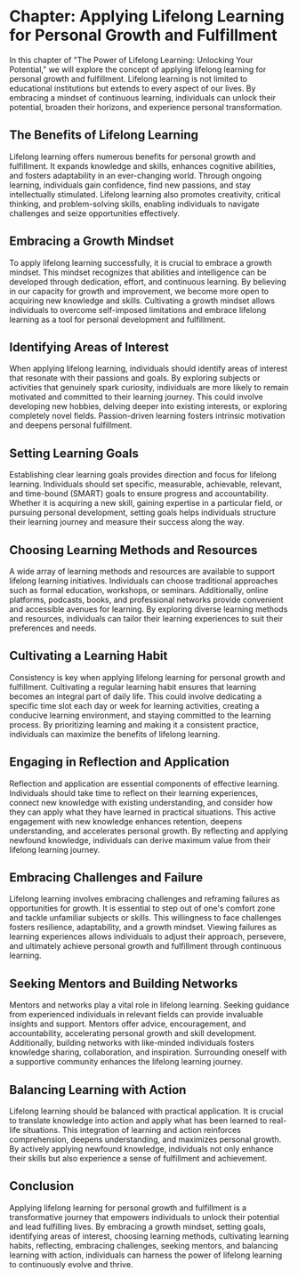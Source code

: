 Chapter: Applying Lifelong Learning for Personal Growth and Fulfillment
=======================================================================

In this chapter of "The Power of Lifelong Learning: Unlocking Your Potential," we will explore the concept of applying lifelong learning for personal growth and fulfillment. Lifelong learning is not limited to educational institutions but extends to every aspect of our lives. By embracing a mindset of continuous learning, individuals can unlock their potential, broaden their horizons, and experience personal transformation.

The Benefits of Lifelong Learning
---------------------------------

Lifelong learning offers numerous benefits for personal growth and fulfillment. It expands knowledge and skills, enhances cognitive abilities, and fosters adaptability in an ever-changing world. Through ongoing learning, individuals gain confidence, find new passions, and stay intellectually stimulated. Lifelong learning also promotes creativity, critical thinking, and problem-solving skills, enabling individuals to navigate challenges and seize opportunities effectively.

Embracing a Growth Mindset
--------------------------

To apply lifelong learning successfully, it is crucial to embrace a growth mindset. This mindset recognizes that abilities and intelligence can be developed through dedication, effort, and continuous learning. By believing in our capacity for growth and improvement, we become more open to acquiring new knowledge and skills. Cultivating a growth mindset allows individuals to overcome self-imposed limitations and embrace lifelong learning as a tool for personal development and fulfillment.

Identifying Areas of Interest
-----------------------------

When applying lifelong learning, individuals should identify areas of interest that resonate with their passions and goals. By exploring subjects or activities that genuinely spark curiosity, individuals are more likely to remain motivated and committed to their learning journey. This could involve developing new hobbies, delving deeper into existing interests, or exploring completely novel fields. Passion-driven learning fosters intrinsic motivation and deepens personal fulfillment.

Setting Learning Goals
----------------------

Establishing clear learning goals provides direction and focus for lifelong learning. Individuals should set specific, measurable, achievable, relevant, and time-bound (SMART) goals to ensure progress and accountability. Whether it is acquiring a new skill, gaining expertise in a particular field, or pursuing personal development, setting goals helps individuals structure their learning journey and measure their success along the way.

Choosing Learning Methods and Resources
---------------------------------------

A wide array of learning methods and resources are available to support lifelong learning initiatives. Individuals can choose traditional approaches such as formal education, workshops, or seminars. Additionally, online platforms, podcasts, books, and professional networks provide convenient and accessible avenues for learning. By exploring diverse learning methods and resources, individuals can tailor their learning experiences to suit their preferences and needs.

Cultivating a Learning Habit
----------------------------

Consistency is key when applying lifelong learning for personal growth and fulfillment. Cultivating a regular learning habit ensures that learning becomes an integral part of daily life. This could involve dedicating a specific time slot each day or week for learning activities, creating a conducive learning environment, and staying committed to the learning process. By prioritizing learning and making it a consistent practice, individuals can maximize the benefits of lifelong learning.

Engaging in Reflection and Application
--------------------------------------

Reflection and application are essential components of effective learning. Individuals should take time to reflect on their learning experiences, connect new knowledge with existing understanding, and consider how they can apply what they have learned in practical situations. This active engagement with new knowledge enhances retention, deepens understanding, and accelerates personal growth. By reflecting and applying newfound knowledge, individuals can derive maximum value from their lifelong learning journey.

Embracing Challenges and Failure
--------------------------------

Lifelong learning involves embracing challenges and reframing failures as opportunities for growth. It is essential to step out of one's comfort zone and tackle unfamiliar subjects or skills. This willingness to face challenges fosters resilience, adaptability, and a growth mindset. Viewing failures as learning experiences allows individuals to adjust their approach, persevere, and ultimately achieve personal growth and fulfillment through continuous learning.

Seeking Mentors and Building Networks
-------------------------------------

Mentors and networks play a vital role in lifelong learning. Seeking guidance from experienced individuals in relevant fields can provide invaluable insights and support. Mentors offer advice, encouragement, and accountability, accelerating personal growth and skill development. Additionally, building networks with like-minded individuals fosters knowledge sharing, collaboration, and inspiration. Surrounding oneself with a supportive community enhances the lifelong learning journey.

Balancing Learning with Action
------------------------------

Lifelong learning should be balanced with practical application. It is crucial to translate knowledge into action and apply what has been learned to real-life situations. This integration of learning and action reinforces comprehension, deepens understanding, and maximizes personal growth. By actively applying newfound knowledge, individuals not only enhance their skills but also experience a sense of fulfillment and achievement.

Conclusion
----------

Applying lifelong learning for personal growth and fulfillment is a transformative journey that empowers individuals to unlock their potential and lead fulfilling lives. By embracing a growth mindset, setting goals, identifying areas of interest, choosing learning methods, cultivating learning habits, reflecting, embracing challenges, seeking mentors, and balancing learning with action, individuals can harness the power of lifelong learning to continuously evolve and thrive.

